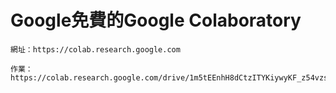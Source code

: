 # Google免費的Google Colaboratory
```
網址：https://colab.research.google.com
```
```
作業：https://colab.research.google.com/drive/1m5tEEnhH8dCtzITYKiywyKF_z54vzsD3#scrollTo=UdSezooext9b
```
